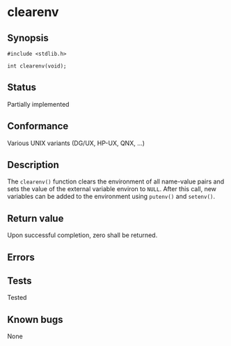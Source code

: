 # clearenv

## Synopsis

`#include <stdlib.h>`

`int clearenv(void);`

## Status

Partially implemented

## Conformance

Various UNIX variants (DG/UX, HP-UX, QNX, ...)

## Description

The `clearenv()` function clears the environment of all name-value pairs and sets the value of the external variable
environ to `NULL`. After this call, new variables can be added to the environment using `putenv()` and `setenv()`.

## Return value

Upon successful completion, zero shall be returned.

## Errors

## Tests

Tested

## Known bugs

None
